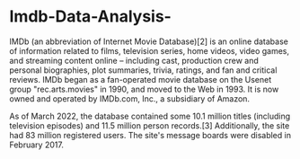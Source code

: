 # Imdb-Data-Analysis-
IMDb (an abbreviation of Internet Movie Database)[2] is an online database of information related to films, television series, home videos, video games, and streaming content online – including cast, production crew and personal biographies, plot summaries, trivia, ratings, and fan and critical reviews. IMDb began as a fan-operated movie database on the Usenet group "rec.arts.movies" in 1990, and moved to the Web in 1993. It is now owned and operated by IMDb.com, Inc., a subsidiary of Amazon.

As of March 2022, the database contained some 10.1 million titles (including television episodes) and 11.5 million person records.[3] Additionally, the site had 83 million registered users. The site's message boards were disabled in February 2017. 

